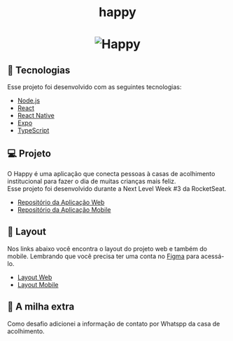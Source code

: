 <h1 align="center">
  happy
</h1>

<h1 align="center">
    <img alt="Happy" title="Happy" src="https://user-images.githubusercontent.com/34426848/96391113-04e3d380-118e-11eb-8617-788ee5b8b9a6.png" />
</h1>

## 🚀 Tecnologias

Esse projeto foi desenvolvido com as seguintes tecnologias:

- [Node.js](https://nodejs.org/en/)
- [React](https://reactjs.org)
- [React Native](https://facebook.github.io/react-native/)
- [Expo](https://expo.io/)
- [TypeScript](https://www.typescriptlang.org/)

## 💻 Projeto

O Happy é uma aplicação que conecta pessoas à casas de acolhimento institucional para fazer o dia de muitas crianças mais feliz.<br />
Esse projeto foi desenvolvido durante a Next Level Week #3 da RocketSeat.

- [Repositório da Aplicação Web](https://github.com/daniloamsilva/happy_web)
- [Repositório da Aplicação Mobile](https://github.com/daniloamsilva/happy_mobile)

## 🔖 Layout

Nos links abaixo você encontra o layout do projeto web e também do mobile. Lembrando que você precisa ter uma conta no [Figma](http://figma.com/) para acessá-lo.

- [Layout Web](https://www.figma.com/file/mDEbnoojksG4w8sOxmudh3/Happy-Web)
- [Layout Mobile](https://www.figma.com/file/X27FfVxAgy9f5IFa7ONlph/Happy-Mobile)

## 🧠 A milha extra

Como desafio adicionei a informação de contato por Whatspp da casa de acolhimento.
